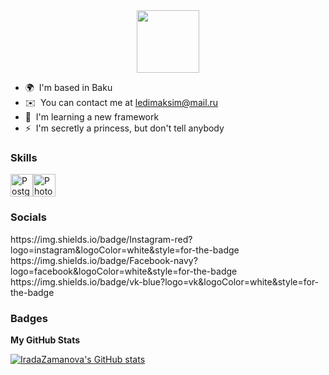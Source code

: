 <div id="header" align="center">
  <img src="https://media.giphy.com/media/H1jSPXCJmo8AZi3gdP/giphy.gif" width="100"/>
</div>

* 🌍  I'm based in Baku
* ✉️  You can contact me at [ledimaksim@mail.ru](mailto:ledimaksim@mail.ru)
* 🧠  I'm learning a new framework
* ⚡  I'm secretly a princess, but don't tell anybody

### Skills


<p align="left">
<a href="https://www.postgresql.org/" target="_blank" rel="noreferrer"><img src="https://raw.githubusercontent.com/danielcranney/readme-generator/main/public/icons/skills/postgresql-colored.svg" width="36" height="36" alt="PostgreSQL" /></a><a href="https://www.adobe.com/uk/products/photoshop.html" target="_blank" rel="noreferrer"><img src="https://raw.githubusercontent.com/danielcranney/readme-generator/main/public/icons/skills/photoshop-colored.svg" width="36" height="36" alt="Photoshop" /></a>
</p>


### Socials

<div id="badges">
https://img.shields.io/badge/Instagram-red?logo=instagram&logoColor=white&style=for-the-badge
https://img.shields.io/badge/Facebook-navy?logo=facebook&logoColor=white&style=for-the-badge
https://img.shields.io/badge/vk-blue?logo=vk&logoColor=white&style=for-the-badge
</div>


### Badges

<b>My GitHub Stats</b>

<a href="http://www.github.com/IradaZamanova"><img src="https://github-readme-stats.vercel.app/api?username=IradaZamanova&show_icons=true&hide=&count_private=true&title_color=0891b2&text_color=ffffff&icon_color=0891b2&bg_color=1c1917&hide_border=true&show_icons=true" alt="IradaZamanova's GitHub stats" /></a>
